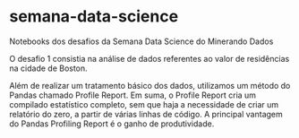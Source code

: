# semana-data-science
Notebooks dos desafios da Semana Data Science do Minerando Dados

O desafio 1 consistia na análise de dados referentes ao valor de residências na cidade de Boston. 

Além de realizar um tratamento básico dos dados, utilizamos um método do Pandas chamado Profile Report.
Em suma, o Profile Report cria um compilado estatístico completo, sem que haja a necessidade de criar um relatório do zero, a partir de várias linhas de código. A principal vantagem do Pandas Profiling Report é o ganho de produtividade.


